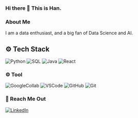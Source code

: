 ### Hi there 👋 This is Han. 

### About Me

I am a data enthusiast, and a big fan of Data Science and AI. 

## ⚙️ Tech Stack
<p>
  <img alt="Python" src="https://img.shields.io/badge/Python-44bd32?logo=python&logoColor=white&style=for-the-badge" />
  <img alt="SQL" src="https://img.shields.io/badge/SQL-02569B?logo=mysql&logoColor=white&style=for-the-badge" />
  <img alt="Java" src="https://img.shields.io/badge/Java-ED8B00?logo=java&logoColor=white&style=for-the-badge" />
  <img alt="React" src="https://img.shields.io/badge/React-20232A?logo=react&logoColor=white&style=for-the-badge" />
</p>

### ⚙️ Tool
<p>
  <img alt="GoogleCollab" src="https://img.shields.io/badge/GoogleCollaboratory-F05032?logo=Google-Collaboratory&logoColor=white&style=for-the-badge" />
  <img alt="VSCode" src="https://img.shields.io/badge/VisualStudioCode-007ACC?logo=Visual-Studio-Code&logoColor=white&style=for-the-badge" />
  <img alt="GitHub" src="https://img.shields.io/badge/GitHub-454545?logo=github&logoColor=white&style=for-the-badge" />
  <img alt="Git" src="https://img.shields.io/badge/Git-F05032?logo=git&logoColor=white&style=for-the-badge" />
</p>

### 🤝 Reach Me Out
<p>
  <a href="https://www.linkedin.com/in/hanwa">
    <img alt="LinkedIn" src="https://img.shields.io/badge/LinkedIn-0A66C2?logo=LinkedIn&logoColor=white&style=for-the-badge" />
  </a>
</p>

<!--
**Hann-WA/Hann-WA** is a ✨ _special_ ✨ repository because its `README.md` (this file) appears on your GitHub profile.

Here are some ideas to get you started:

- 🔭 I’m currently working on ...
- 🌱 I’m currently learning ...
- 👯 I’m looking to collaborate on ...
- 🤔 I’m looking for help with ...
- 💬 Ask me about ...
- 📫 How to reach me: ...
- 😄 Pronouns: ...
- ⚡ Fun fact: ...
-->
